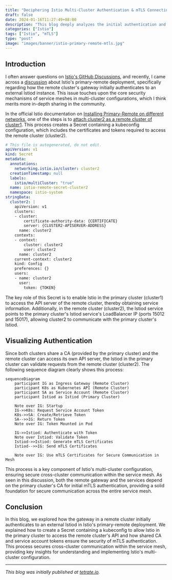 ```yaml
---
title: "Deciphering Istio Multi-Cluster Authentication & mTLS Connection"
draft: false
date: 2024-01-16T11:27:49+08:00
description: "This blog deeply analyzes the initial authentication and mTLS connection process of remote gateways in Istio's primary-remote deployment mode."
categories: ["Istio"]
tags: ["Istio", "mTLS"]
type: "post"
image: "images/banner/istio-primary-remote-mtls.jpg"
---
```


## Introduction

I often answer questions on [Istio's GitHub Discussions](https://github.com/istio/istio/discussions), and recently, I came across a [discussion](https://github.com/istio/istio/discussions/48343) about Istio's primary-remote deployment, specifically regarding how the remote cluster's gateway initially authenticates to an external Istiod instance. This issue touches upon the core security mechanisms of service meshes in multi-cluster configurations, which I think merits more in-depth sharing in the community.

In the official Istio documentation on [Installing Primary-Remote on different networks](https://istio.io/latest/docs/setup/install/multicluster/primary-remote_multi-network/), one of the steps is to [attach cluster2 as a remote cluster of cluster1](https://istio.io/latest/docs/setup/install/multicluster/primary-remote_multi-network/#attach-cluster2-as-a-remote-cluster-of-cluster1). This process creates a Secret containing a kubeconfig configuration, which includes the certificates and tokens required to access the remote cluster (cluster2).

```yaml
# This file is autogenerated, do not edit.
apiVersion: v1
kind: Secret
metadata:
  annotations:
    networking.istio.io/cluster: cluster2
  creationTimestamp: null
  labels:
    istio/multiCluster: "true"
  name: istio-remote-secret-cluster2
  namespace: istio-system
stringData:
  cluster2: |
    apiVersion: v1
    clusters:
    - cluster:
        certificate-authority-data: {CERTIFICATE}
        server: {CLUSTER2-APISERVER-ADDRESS}
      name: cluster2
    contexts:
    - context:
        cluster: cluster2
        user: cluster2
      name: cluster2
    current-context: cluster2
    kind: Config
    preferences: {}
    users:
    - name: cluster2
      user:
        token: {TOKEN}
```

The key role of this Secret is to enable Istio in the primary cluster (cluster1) to access the API server of the remote cluster, thereby obtaining service information. Additionally, in the remote cluster (cluster2), the Istiod service points to the primary cluster's Istiod service's LoadBalancer IP (ports 15012 and 15017), allowing cluster2 to communicate with the primary cluster's Istiod.

## Visualizing Authentication

Since both clusters share a CA (provided by the primary cluster) and the remote cluster can access its own API server, the Istiod in the primary cluster can validate requests from the remote cluster (cluster2). The following sequence diagram clearly shows this process:

```mermaid
sequenceDiagram
    participant IG as Ingress Gateway (Remote Cluster)
    participant K8s as Kubernetes API (Remote Cluster)
    participant SA as Service Account (Remote Cluster)
    participant Istiod as Istiod (Primary Cluster)

    Note over IG: Startup
    IG->>K8s: Request Service Account Token
    K8s->>SA: Create/Retrieve Token
    SA-->>IG: Return Token
    Note over IG: Token Mounted in Pod

    IG->>Istiod: Authenticate with Token
    Note over Istiod: Validate Token
    Istiod->>Istiod: Generate mTLS Certificates
    Istiod-->>IG: Send mTLS Certificates

    Note over IG: Use mTLS Certificates for Secure Communication in Mesh
```

This process is a key component of Istio's multi-cluster configuration, ensuring secure cross-cluster communication within the service mesh. As seen in this discussion, both the remote gateway and the services depend on the primary cluster's CA for initial mTLS authentication, providing a solid foundation for secure communication across the entire service mesh.

## Conclusion

In this blog, we explored how the gateway in a remote cluster initially authenticates to an external Istiod in Istio's primary-remote deployment. We explained how to create a Secret containing a kubeconfig to allow Istio in the primary cluster to access the remote cluster's API and how shared CA and service account tokens ensure the security of mTLS authentication. This process secures cross-cluster communication within the service mesh, providing key insights for understanding and implementing Istio's multi-cluster configuration.

---

*This blog was initially published at [tetrate.io](https://tetrate.io/blog/istio-multi-cluster-authentication-mtls/).*